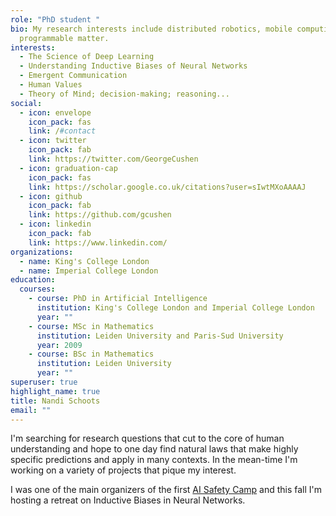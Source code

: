 ```yaml
---
role: "PhD student "
bio: My research interests include distributed robotics, mobile computing and
  programmable matter.
interests:
  - The Science of Deep Learning
  - Understanding Inductive Biases of Neural Networks
  - Emergent Communication
  - Human Values
  - Theory of Mind; decision-making; reasoning...
social:
  - icon: envelope
    icon_pack: fas
    link: /#contact
  - icon: twitter
    icon_pack: fab
    link: https://twitter.com/GeorgeCushen
  - icon: graduation-cap
    icon_pack: fas
    link: https://scholar.google.co.uk/citations?user=sIwtMXoAAAAJ
  - icon: github
    icon_pack: fab
    link: https://github.com/gcushen
  - icon: linkedin
    icon_pack: fab
    link: https://www.linkedin.com/
organizations:
  - name: King's College London
  - name: Imperial College London
education:
  courses:
    - course: PhD in Artificial Intelligence
      institution: King's College London and Imperial College London
      year: ""
    - course: MSc in Mathematics
      institution: Leiden University and Paris-Sud University
      year: 2009
    - course: BSc in Mathematics
      institution: Leiden University
      year: ""
superuser: true
highlight_name: true
title: Nandi Schoots
email: ""
---
```

I'm searching for research questions that cut to the core of human understanding and hope to one day find natural laws that make highly specific predictions and apply in many contexts. In the mean-time I'm working on a variety of projects that pique my interest.

I was one of the main organizers of the first [AI Safety Camp](https://aisafety.camp/) and this fall I'm hosting a retreat on Inductive Biases in Neural Networks.